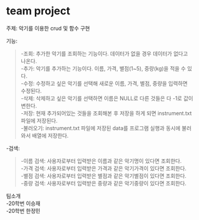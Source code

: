 # team project

주제: 악기를 이용한 crud 및 함수 구현

기능:    
> -조회: 추가한 악기를 조회하는 기능이다. 데이터가 없을 경우 데이터가 없다고 나온다.    
> -추가: 악기를 추가하는 기능이다. 이름, 가격, 별점(1~5), 중량(kg)을 적을 수 있다.    
> -수정: 수정하고 싶은 악기를 선택해 새로운 이름, 가격, 별점, 중량을 입력하면 수정된다.    
> -삭제: 삭제하고 싶은 악기를 선택하면 이름은 NULL로 다른 것들은 다 -1로 값이 변한다.    
> -저장: 현재 추가되어있는 것들을 조회해본 후 저장을 하게 되면 instrument.txt 파일에 저장된다.    
> -불러오기: instrument.txt 파일에 저장된 data를 프로그램 실행과 동시에 불러와서 배열에 저장한다. 
   
-검색:    
> -이름 검색: 사용자로부터 입력받은 이름과 같은 악기명이 있다면 조회한다.    
> -가격 검색: 사용자로부터 입력받은 가격과 같은 악기가격이 있다면 조회한다.    
> -별점 검색: 사용자로부터 입력받은 별점과 같은 악기별점이 있다면 조회한다.    
> -중량 검색: 사용자로부터 입력받은 중량과 같은 악기중량이 있다면 조회한다.

팀소개    
-20학번 이승재    
-20학번 한정민
